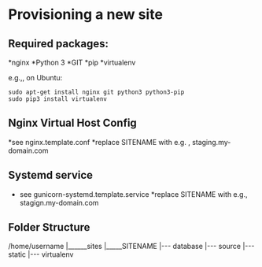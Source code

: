Provisioning a new site
=======================

## Required packages:

*nginx
*Python 3
*GIT
*pip
*virtualenv

e.g.,, on Ubuntu:

	sudo apt-get install nginx git python3 python3-pip
	sudo pip3 install virtualenv

## Nginx Virtual Host Config

*see nginx.template.conf
*replace SITENAME with e.g. , staging.my-domain.com

## Systemd service

* see gunicorn-systemd.template.service
*replace SITENAME with e.g., stagign.my-domain.com

## Folder Structure
/home/username
|______sites
       |_____SITENAME
       		|---  database
		|---  source
		|---  static
		|---  virtualenv

